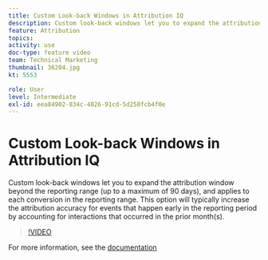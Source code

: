 ```yaml
---
title: Custom Look-back Windows in Attribution IQ
description: Custom look-back windows let you to expand the attribution window beyond the reporting range (up to a maximum of 90 days), and applies to each conversion in the reporting range. This option will typically increase the attribution accuracy for events that happen early in the reporting period by accounting for interactions that occurred in the prior month(s).
feature: Attribution
topics: 
activity: use
doc-type: feature video
team: Technical Marketing
thumbnail: 36204.jpg
kt: 5553

role: User
level: Intermediate
exl-id: eea84902-834c-4826-91cd-5d258fcb4f0e
---
```

# Custom Look-back Windows in Attribution IQ

Custom look-back windows let you to expand the attribution window beyond the reporting range (up to a maximum of 90 days), and applies to each conversion in the reporting range. This option will typically increase the attribution accuracy for events that happen early in the reporting period by accounting for interactions that occurred in the prior month(s).

>[!VIDEO](https://video.tv.adobe.com/v/36204/?quality=12&learn=on)

For more information, see the [documentation](https://experienceleague.adobe.com/docs/analytics/analyze/analysis-workspace/attribution/models.html#lookback-windows)
